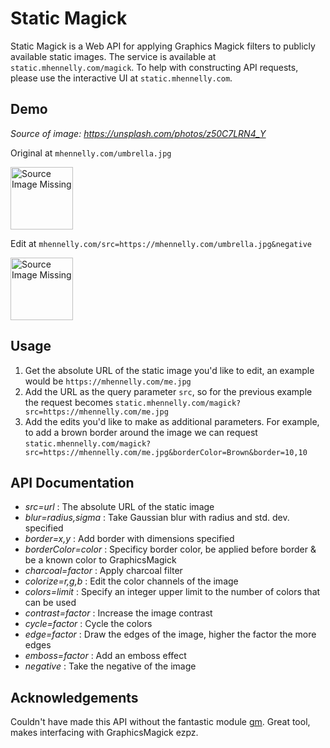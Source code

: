 # Static Magick

Static Magick is a Web API for applying Graphics Magick filters
to publicly available static images. The service is available
at ```static.mhennelly.com/magick```. To help with constructing
API requests, please use the interactive UI at ```static.mhennelly.com```.

## Demo

*Source of image: https://unsplash.com/photos/z50C7LRN4_Y*

Original at ```mhennelly.com/umbrella.jpg```

<img src='https://mhennelly.com/umbrella.jpg' width='100px' alt='Source Image Missing'/>

Edit at ```mhennelly.com/src=https://mhennelly.com/umbrella.jpg&negative```

<img src='https://static.mhennelly.com/magick?src=https://mhennelly.com/umbrella.jpg&negative' width='100px' alt='Source Image Missing'/>

## Usage

1. Get the absolute URL of the static image you'd like to edit,
an example would be ```https://mhennelly.com/me.jpg```
2. Add the URL as the query parameter ```src```, so for the
previous example the request becomes ```static.mhennelly.com/magick?src=https://mhennelly.com/me.jpg```
3. Add the edits you'd like to make as additional parameters. For example, to add a brown
border around the image we can request 
```static.mhennelly.com/magick?src=https://mhennelly.com/me.jpg&borderColor=Brown&border=10,10```

## API Documentation

- *src=url* : The absolute URL of the static image
- *blur=radius,sigma* : Take Gaussian blur with radius and std. dev. specified
- *border=x,y* : Add border with dimensions specified
- *borderColor=color* : Specificy border color, be applied before border & be a known color to
GraphicsMagick
- *charcoal=factor* : Apply charcoal filter
- *colorize=r,g,b* : Edit the color channels of the image
- *colors=limit* : Specify an integer upper limit to the number of colors that can be used
- *contrast=factor* : Increase the image contrast
- *cycle=factor* : Cycle the colors
- *edge=factor* : Draw the edges of the image, higher the factor the more edges
- *emboss=factor* : Add an emboss effect
- *negative* : Take the negative of the image

## Acknowledgements

Couldn't have made this API without the fantastic module [gm](https://aheckmann.github.io/gm/).
Great tool, makes interfacing with GraphicsMagick ezpz.

